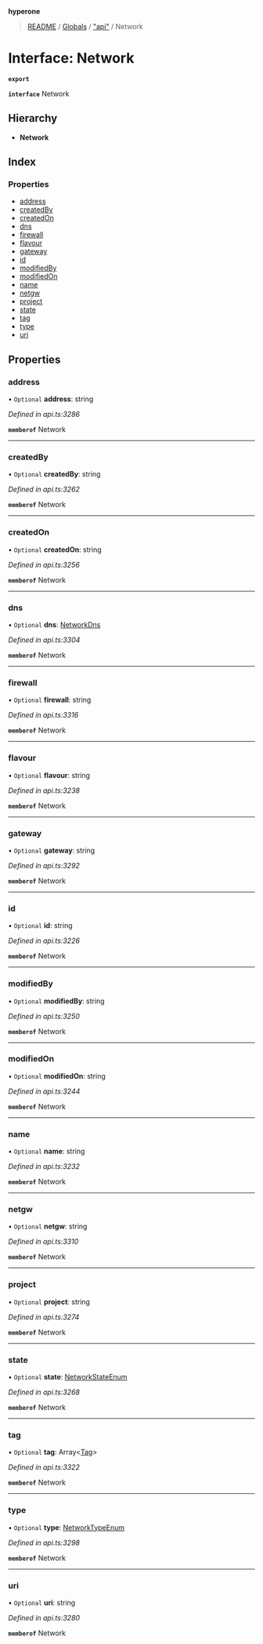**hyperone**

> [README](../README.md) / [Globals](../globals.md) / ["api"](../modules/_api_.md) / Network

# Interface: Network

**`export`** 

**`interface`** Network

## Hierarchy

* **Network**

## Index

### Properties

* [address](_api_.network.md#address)
* [createdBy](_api_.network.md#createdby)
* [createdOn](_api_.network.md#createdon)
* [dns](_api_.network.md#dns)
* [firewall](_api_.network.md#firewall)
* [flavour](_api_.network.md#flavour)
* [gateway](_api_.network.md#gateway)
* [id](_api_.network.md#id)
* [modifiedBy](_api_.network.md#modifiedby)
* [modifiedOn](_api_.network.md#modifiedon)
* [name](_api_.network.md#name)
* [netgw](_api_.network.md#netgw)
* [project](_api_.network.md#project)
* [state](_api_.network.md#state)
* [tag](_api_.network.md#tag)
* [type](_api_.network.md#type)
* [uri](_api_.network.md#uri)

## Properties

### address

• `Optional` **address**: string

*Defined in api.ts:3286*

**`memberof`** Network

___

### createdBy

• `Optional` **createdBy**: string

*Defined in api.ts:3262*

**`memberof`** Network

___

### createdOn

• `Optional` **createdOn**: string

*Defined in api.ts:3256*

**`memberof`** Network

___

### dns

• `Optional` **dns**: [NetworkDns](_api_.networkdns.md)

*Defined in api.ts:3304*

**`memberof`** Network

___

### firewall

• `Optional` **firewall**: string

*Defined in api.ts:3316*

**`memberof`** Network

___

### flavour

• `Optional` **flavour**: string

*Defined in api.ts:3238*

**`memberof`** Network

___

### gateway

• `Optional` **gateway**: string

*Defined in api.ts:3292*

**`memberof`** Network

___

### id

• `Optional` **id**: string

*Defined in api.ts:3226*

**`memberof`** Network

___

### modifiedBy

• `Optional` **modifiedBy**: string

*Defined in api.ts:3250*

**`memberof`** Network

___

### modifiedOn

• `Optional` **modifiedOn**: string

*Defined in api.ts:3244*

**`memberof`** Network

___

### name

• `Optional` **name**: string

*Defined in api.ts:3232*

**`memberof`** Network

___

### netgw

• `Optional` **netgw**: string

*Defined in api.ts:3310*

**`memberof`** Network

___

### project

• `Optional` **project**: string

*Defined in api.ts:3274*

**`memberof`** Network

___

### state

• `Optional` **state**: [NetworkStateEnum](../enums/_api_.networkstateenum.md)

*Defined in api.ts:3268*

**`memberof`** Network

___

### tag

• `Optional` **tag**: Array\<[Tag](_api_.tag.md)>

*Defined in api.ts:3322*

**`memberof`** Network

___

### type

• `Optional` **type**: [NetworkTypeEnum](../enums/_api_.networktypeenum.md)

*Defined in api.ts:3298*

**`memberof`** Network

___

### uri

• `Optional` **uri**: string

*Defined in api.ts:3280*

**`memberof`** Network
